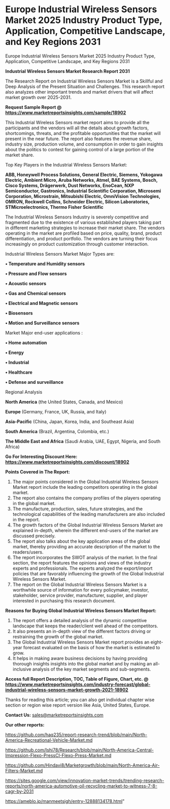 # Europe Industrial Wireless Sensors Market 2025 Industry Product Type, Application, Competitive Landscape, and Key Regions 2031
Europe Industrial Wireless Sensors Market 2025 Industry Product Type, Application, Competitive Landscape, and Key Regions 2031

<strong>Industrial Wireless Sensors Market Research Report 2031</strong>

The Research Report on Industrial Wireless Sensors Market is a Skillful and Deep Analysis of the Present Situation and Challenges. This research report also analyzes other important trends and market drivers that will affect market growth over 2025-2031.

<strong>Request Sample Report @ <a href=https://www.marketreportsinsights.com/sample/18902>https://www.marketreportsinsights.com/sample/18902</a></strong>

This Industrial Wireless Sensors market report aims to provide all the participants and the vendors will all the details about growth factors, shortcomings, threats, and the profitable opportunities that the market will present in the near future. The report also features the revenue share, industry size, production volume, and consumption in order to gain insights about the politics to contest for gaining control of a large portion of the market share.

Top Key Players in the Industrial Wireless Sensors Market:

<strong>ABB, Honeywell Process Solutions, General Electric, Siemens, Yokogawa Electric, Ambient Micro, Aruba Networks, Atmel, BAE Systems, Bosch, Cisco Systems, Drägerwerk, Dust Networks, EnoCean, NXP Semiconductor, Gastronics, Industrial Scientific Corporation, Microsemi Corporation, Microstrain, Mitsubishi Electric, OmniVision Technologies, OMRON, Rockwell Collins, Schneider Electric, Silicon Laboratories, STMicroelectronics, Thermo Fisher Scientific</strong>

The Industrial Wireless Sensors Industry is severely competitive and fragmented due to the existence of various established players taking part in different marketing strategies to increase their market share. The vendors operating in the market are profiled based on price, quality, brand, product differentiation, and product portfolio. The vendors are turning their focus increasingly on product customization through customer interaction.

Industrial Wireless Sensors Market Major Types are:

<strong>• Temperature and Humidity sensors

• Pressure and Flow sensors

• Acoustic sensors

• Gas and Chemical sensors

• Electrical and Magnetic sensors

• Biosensors

• Motion and Surveillance sensors</strong>

Market Major end-user applications :

<strong>• Home automation

• Energy

• Industrial

• Healthcare

• Defense and surveillance</strong>

Regional Analysis

</u><strong><b>North America</b></strong> (the United States, Canada, and Mexico)

<strong><b>Europe </b></strong>(Germany, France, UK, Russia, and Italy)

<strong><b>Asia-Pacific</b></strong> (China, Japan, Korea, India, and Southeast Asia)

<strong><b>South America</b></strong> (Brazil, Argentina, Colombia, etc.)

<strong><b>The Middle East and Africa</b></strong> (Saudi Arabia, UAE, Egypt, Nigeria, and South Africa)

<strong>Go For Interesting Discount Here: <a href=https://www.marketreportsinsights.com/discount/18902>https://www.marketreportsinsights.com/discount/18902</a></strong>

<strong>Points Covered in The Report:</strong>
<ol>
  <li>The major points considered in the Global Industrial Wireless Sensors Market report include the leading competitors operating in the global market.</li>
  <li>The report also contains the company profiles of the players operating in the global market.</li>
  <li>The manufacture, production, sales, future strategies, and the technological capabilities of the leading manufacturers are also included in the report.</li>
  <li>The growth factors of the Global Industrial Wireless Sensors Market are explained in-depth, wherein the different end-users of the market are discussed precisely.</li>
  <li>The report also talks about the key application areas of the global market, thereby providing an accurate description of the market to the readers/users.</li>
  <li>The report incorporates the SWOT analysis of the market. In the final section, the report features the opinions and views of the industry experts and professionals. The experts analyzed the export/import policies that are favorably influencing the growth of the Global Industrial Wireless Sensors Market.</li>
  <li>The report on the Global Industrial Wireless Sensors Market is a worthwhile source of information for every policymaker, investor, stakeholder, service provider, manufacturer, supplier, and player interested in purchasing this research document.</li>
</ol>
<strong>Reasons for Buying Global Industrial Wireless Sensors Market Report:</strong>

<ol>
  <li>The report offers a detailed analysis of the dynamic competitive landscape that keeps the reader/client well ahead of the competitors.</li>
  <li>It also presents an in-depth view of the different factors driving or restraining the growth of the global market.</li>
  <li>The Global Industrial Wireless Sensors Market report provides an eight-year forecast evaluated on the basis of how the market is estimated to grow.</li>
  <li>It helps in making aware business decisions by having providing thorough insights insights into the global market and by making an all-inclusive analysis of the key market segments and sub-segments.</li>
</ol>
<strong>Access full Report Description, TOC, Table of Figure, Chart, etc. @ <a href=https://www.marketreportsinsights.com/industry-forecast/global-industrial-wireless-sensors-market-growth-2021-18902>https://www.marketreportsinsights.com/industry-forecast/global-industrial-wireless-sensors-market-growth-2021-18902</a></strong>


Thanks for reading this article; you can also get individual chapter wise section or region wise report version like Asia, United States, Europe.

<strong>Contact Us:</strong>
sales@marketreportsinsights.com

<strong>Our other reports:</strong>

<a href=https://github.com/haq235/report-research-trend/blob/main/North-America-Recreational-Vehicle-Market.md>https://github.com/haq235/report-research-trend/blob/main/North-America-Recreational-Vehicle-Market.md</a>

<a href=https://github.com/Ishi78/Research/blob/main/North-America-Central-Impression-Flexo-PressCI-Flexo-Press-Market.md>https://github.com/Ishi78/Research/blob/main/North-America-Central-Impression-Flexo-PressCI-Flexo-Press-Market.md</a>

<a href=https://github.com/Hindavi8/Marketgrowth/blob/main/North-America-Air-Filters-Market.md>https://github.com/Hindavi8/Marketgrowth/blob/main/North-America-Air-Filters-Market.md</a>

<a href=https://sites.google.com/view/innovation-market-trends/trending-research-reports/north-america-automotive-oil-recycling-market-to-witness-7-8-cagr-by-2031>https://sites.google.com/view/innovation-market-trends/trending-research-reports/north-america-automotive-oil-recycling-market-to-witness-7-8-cagr-by-2031</a>

<a href=https://ameblo.jp/manmeetsigh/entry-12888134178.html>https://ameblo.jp/manmeetsigh/entry-12888134178.html</a>"
